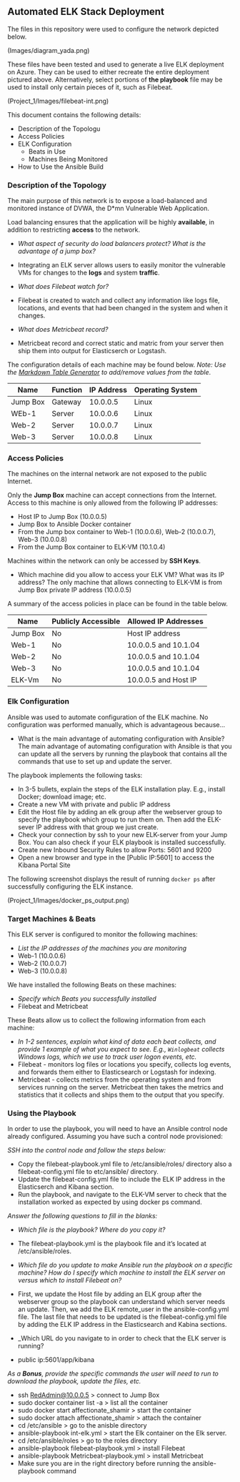 ## Automated ELK Stack Deployment

The files in this repository were used to configure the network depicted below.

(Images/diagram_yada.png)

These files have been tested and used to generate a live ELK deployment on Azure. They can be used to either recreate the entire deployment pictured above. Alternatively, select portions of **the playbook** file may be used to install only certain pieces of it, such as Filebeat.

(Project_1/Images/filebeat-int.png)

This document contains the following details:
- Description of the Topologu
- Access Policies
- ELK Configuration
  - Beats in Use
  - Machines Being Monitored
- How to Use the Ansible Build

### Description of the Topology

The main purpose of this network is to expose a load-balanced and monitored instance of DVWA, the D*mn Vulnerable Web Application.

Load balancing ensures that the application will be highly **available**, in addition to restricting **access** to the network.

- _What aspect of security do load balancers protect? What is the advantage of a jump box?_
- Integrating an ELK server allows users to easily monitor the vulnerable VMs for changes to the **logs** and system **traffic**.

- _What does Filebeat watch for?_
- Filebeat is created to watch and collect any information like logs file, locations, and events that had been changed in the system and when it changes. 

- _What does Metricbeat record?_
- Metricbeat record and correct static and matric from your server then ship them into output for Elasticserch or Logstash.

The configuration details of each machine may be found below.
_Note: Use the [Markdown Table Generator](http://www.tablesgenerator.com/markdown_tables) to add/remove values from the table_.

| Name     | Function | IP Address | Operating System |
|----------|----------|------------|------------------|
| Jump Box | Gateway  | 10.0.0.5   | Linux            |
| WEb-1    | Server   | 10.0.0.6   | Linux            |
| Web-2    | Server   | 10.0.0.7   | Linux            |
| Web-3    | Server   | 10.0.0.8   | Linux            |

### Access Policies

The machines on the internal network are not exposed to the public Internet. 

Only the **Jump Box** machine can accept connections from the Internet. Access to this machine is only allowed from the following IP addresses:
- Host IP to Jump Box (10.0.0.5)
- Jump Box to Ansible Docker container 
- From the Jump box  container to Web-1 (10.0.0.6), Web-2 (10.0.0.7), Web-3 (10.0.0.8)
- From the Jump Box container to ELK-VM (10.1.0.4) 


Machines within the network can only be accessed by **SSH Keys**.
- Which machine did you allow to access your ELK VM? What was its IP address?
The only machine that allows connecting to ELK-VM is from Jump Box private IP address (10.0.0.5)

A summary of the access policies in place can be found in the table below.

| Name     | Publicly Accessible | Allowed IP Addresses |
|----------|---------------------|----------------------|
| Jump Box | No                  | Host IP address      |
| Web-1    | No                  | 10.0.0.5 and 10.1.04 |
| Web-2    | No                  | 10.0.0.5 and 10.1.04 |
| Web-3    | No                  | 10.0.0.5 and 10.1.04 |
| ELK-Vm   | No                  | 10.0.0.5 and Host IP |

### Elk Configuration

Ansible was used to automate configuration of the ELK machine. No configuration was performed manually, which is advantageous because...
- What is the main advantage of automating configuration with Ansible?
The main advantage of automating configuration with Ansible is that you can update all the servers by running the playbook that contains all the commands that use to set up and update the server.

The playbook implements the following tasks:
- In 3-5 bullets, explain the steps of the ELK installation play. E.g., install Docker; download image; etc.
- Create a new VM with private and public IP address
- Edit the Host file by adding an elk group after the webserver group to specify the playbook which group to run them on. Then add the ELK-sever IP address with that group we just create.
- Check your connection by ssh to your new ELK-server from your Jump Box. You can also check if your ELK playbook is installed successfully. 
- Create new Inbound Security Rules to allow Ports: 5601 and 9200 
- Open a new browser and type in the [Public IP:5601] to access the Kibana Portal Site

The following screenshot displays the result of running `docker ps` after successfully configuring the ELK instance.

(Project_1/Images/docker_ps_output.png)

### Target Machines & Beats
This ELK server is configured to monitor the following machines:
- _List the IP addresses of the machines you are monitoring_
- Web-1 (10.0.0.6)
- Web-2 (10.0.0.7)
- Web-3 (10.0.0.8)

We have installed the following Beats on these machines:
- _Specify which Beats you successfully installed_
- Filebeat and Metricbeat

These Beats allow us to collect the following information from each machine:
- _In 1-2 sentences, explain what kind of data each beat collects, and provide 1 example of what you expect to see. E.g., `Winlogbeat` collects Windows logs, which we use to track user logon events, etc._
- Filebeat - monitors log files or locations you specify, collects log events, and forwards them either to Elasticsearch or Logstash for indexing.
- Metricbeat - collects metrics from the operating system and from services running on the server. Metricbeat then takes the metrics and statistics that it collects and ships them to the output that you specify.

### Using the Playbook
In order to use the playbook, you will need to have an Ansible control node already configured. Assuming you have such a control node provisioned: 

_SSH into the control node and follow the steps below:_
- Copy the filebeat-playbook.yml file to /etc/ansible/roles/ directory also a filebeat-config.yml file to etc/ansible/ directory.
- Update the filebeat-config.yml file to include the ELK IP address in the Elasticserch and Kibana section. 
- Run the playbook, and navigate to the ELK-VM server to check that the installation worked as expected by using docker ps command. 

_Answer the following questions to fill in the blanks:_
- _Which file is the playbook? Where do you copy it?_
- The filebeat-playbook.yml is the playbook file and it’s located at /etc/ansible/roles.

- _Which file do you update to make Ansible run the playbook on a specific machine? How do I specify which machine to install the ELK server on versus which to install Filebeat on?_
- First, we update the Host file by adding an ELK group after the webserver group so the playbook can understand which server needs an update. Then, we add the ELK remote_user in the ansible-config.yml file. The last file that needs to be updated is the filebeat-config.yml file by adding the ELK IP address in the Elasticsearch and Kabina sections. 
- _Which URL do you navigate to in order to check that the ELK server is running?
- public ip:5601/app/kibana

_As a **Bonus**, provide the specific commands the user will need to run to download the playbook, update the files, etc._
- ssh RedAdmin@10.0.0.5 > connect to Jump Box
- sudo docker container list -a > list all the container
- sudo docker start affectionate_shamir > start the container
- sudo docker attach affectionate_shamir > attach the container
- cd /etc/ansible > go to the anisble directory
- ansible-playbook int-elk.yml > start the Elk container on the Elk server.
- cd /etc/ansible/roles  > go to the roles directory 
- ansible-playbook filebeat-playbook.yml > install Filebeat 
- ansible-playbook Metricbeat-playbook.yml > install Metricbeat
- Make sure you are in the right directory before running the ansible-playbook command
